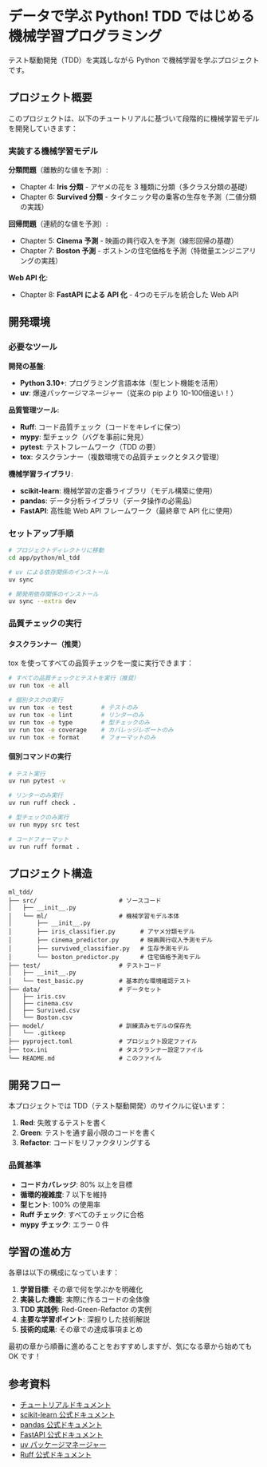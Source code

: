 # データで学ぶ Python! TDD ではじめる機械学習プログラミング

テスト駆動開発（TDD）を実践しながら Python で機械学習を学ぶプロジェクトです。

## プロジェクト概要

このプロジェクトは、以下のチュートリアルに基づいて段階的に機械学習モデルを開発していきます：

### 実装する機械学習モデル

**分類問題**（離散的な値を予測）:
- Chapter 4: **Iris 分類** - アヤメの花を 3 種類に分類（多クラス分類の基礎）
- Chapter 6: **Survived 分類** - タイタニック号の乗客の生存を予測（二値分類の実践）

**回帰問題**（連続的な値を予測）:
- Chapter 5: **Cinema 予測** - 映画の興行収入を予測（線形回帰の基礎）
- Chapter 7: **Boston 予測** - ボストンの住宅価格を予測（特徴量エンジニアリングの実践）

**Web API 化**:
- Chapter 8: **FastAPI による API 化** - 4つのモデルを統合した Web API

## 開発環境

### 必要なツール

**開発の基盤**:
- **Python 3.10+**: プログラミング言語本体（型ヒント機能を活用）
- **uv**: 爆速パッケージマネージャー（従来の pip より 10-100倍速い！）

**品質管理ツール**:
- **Ruff**: コード品質チェック（コードをキレイに保つ）
- **mypy**: 型チェック（バグを事前に発見）
- **pytest**: テストフレームワーク（TDD の要）
- **tox**: タスクランナー（複数環境での品質チェックとタスク管理）

**機械学習ライブラリ**:
- **scikit-learn**: 機械学習の定番ライブラリ（モデル構築に使用）
- **pandas**: データ分析ライブラリ（データ操作の必需品）
- **FastAPI**: 高性能 Web API フレームワーク（最終章で API 化に使用）

### セットアップ手順

```bash
# プロジェクトディレクトリに移動
cd app/python/ml_tdd

# uv による依存関係のインストール
uv sync

# 開発用依存関係のインストール
uv sync --extra dev
```

### 品質チェックの実行

#### タスクランナー（推奨）

tox を使ってすべての品質チェックを一度に実行できます：

```bash
# すべての品質チェックとテストを実行（推奨）
uv run tox -e all

# 個別タスクの実行
uv run tox -e test        # テストのみ
uv run tox -e lint        # リンターのみ
uv run tox -e type        # 型チェックのみ
uv run tox -e coverage    # カバレッジレポートのみ
uv run tox -e format      # フォーマットのみ
```

#### 個別コマンドの実行

```bash
# テスト実行
uv run pytest -v

# リンターのみ実行
uv run ruff check .

# 型チェックのみ実行
uv run mypy src test

# コードフォーマット
uv run ruff format .
```

## プロジェクト構造

```
ml_tdd/
├── src/                       # ソースコード
│   ├── __init__.py
│   └── ml/                    # 機械学習モデル本体
│       ├── __init__.py
│       ├── iris_classifier.py       # アヤメ分類モデル
│       ├── cinema_predictor.py      # 映画興行収入予測モデル
│       ├── survived_classifier.py   # 生存予測モデル
│       └── boston_predictor.py      # 住宅価格予測モデル
├── test/                      # テストコード
│   ├── __init__.py
│   └── test_basic.py          # 基本的な環境確認テスト
├── data/                      # データセット
│   ├── iris.csv
│   ├── cinema.csv
│   ├── Survived.csv
│   └── Boston.csv
├── model/                     # 訓練済みモデルの保存先
│   └── .gitkeep
├── pyproject.toml             # プロジェクト設定ファイル
├── tox.ini                    # タスクランナー設定ファイル
└── README.md                  # このファイル
```

## 開発フロー

本プロジェクトでは TDD（テスト駆動開発）のサイクルに従います：

1. **Red**: 失敗するテストを書く
2. **Green**: テストを通す最小限のコードを書く
3. **Refactor**: コードをリファクタリングする

### 品質基準

- **コードカバレッジ**: 80% 以上を目標
- **循環的複雑度**: 7 以下を維持
- **型ヒント**: 100% の使用率
- **Ruff チェック**: すべてのチェックに合格
- **mypy チェック**: エラー 0 件

## 学習の進め方

各章は以下の構成になっています：

1. **学習目標**: その章で何を学ぶかを明確化
2. **実装した機能**: 実際に作るコードの全体像
3. **TDD 実践例**: Red-Green-Refactor の実例
4. **主要な学習ポイント**: 深掘りした技術解説
5. **技術的成果**: その章での達成事項まとめ

最初の章から順番に進めることをおすすめしますが、気になる章から始めても OK です！

## 参考資料

- [チュートリアルドキュメント](../../../docs/reference/case-6/テスト駆動開発から始める機械学習入門.md)
- [scikit-learn 公式ドキュメント](https://scikit-learn.org/)
- [pandas 公式ドキュメント](https://pandas.pydata.org/)
- [FastAPI 公式ドキュメント](https://fastapi.tiangolo.com/)
- [uv パッケージマネージャー](https://github.com/astral-sh/uv)
- [Ruff 公式ドキュメント](https://docs.astral.sh/ruff/)
